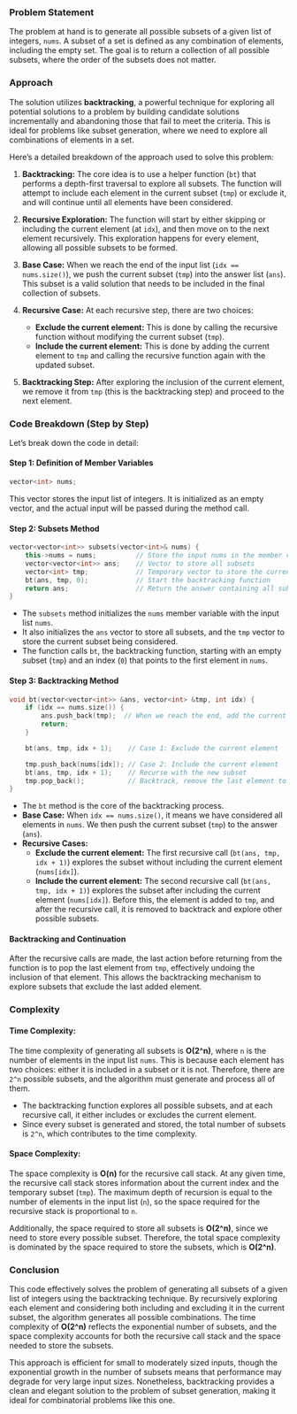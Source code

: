 ### Problem Statement

The problem at hand is to generate all possible subsets of a given list of integers, `nums`. A subset of a set is defined as any combination of elements, including the empty set. The goal is to return a collection of all possible subsets, where the order of the subsets does not matter.

### Approach

The solution utilizes **backtracking**, a powerful technique for exploring all potential solutions to a problem by building candidate solutions incrementally and abandoning those that fail to meet the criteria. This is ideal for problems like subset generation, where we need to explore all combinations of elements in a set.

Here’s a detailed breakdown of the approach used to solve this problem:

1. **Backtracking:**
   The core idea is to use a helper function (`bt`) that performs a depth-first traversal to explore all subsets. The function will attempt to include each element in the current subset (`tmp`) or exclude it, and will continue until all elements have been considered.

2. **Recursive Exploration:**
   The function will start by either skipping or including the current element (at `idx`), and then move on to the next element recursively. This exploration happens for every element, allowing all possible subsets to be formed.

3. **Base Case:**
   When we reach the end of the input list (`idx == nums.size()`), we push the current subset (`tmp`) into the answer list (`ans`). This subset is a valid solution that needs to be included in the final collection of subsets.

4. **Recursive Case:**
   At each recursive step, there are two choices:
   - **Exclude the current element:** This is done by calling the recursive function without modifying the current subset (`tmp`).
   - **Include the current element:** This is done by adding the current element to `tmp` and calling the recursive function again with the updated subset.

5. **Backtracking Step:**
   After exploring the inclusion of the current element, we remove it from `tmp` (this is the backtracking step) and proceed to the next element.

### Code Breakdown (Step by Step)

Let’s break down the code in detail:

#### Step 1: Definition of Member Variables
```cpp
vector<int> nums;
```
This vector stores the input list of integers. It is initialized as an empty vector, and the actual input will be passed during the method call.

#### Step 2: Subsets Method

```cpp
vector<vector<int>> subsets(vector<int>& nums) {
    this->nums = nums;          // Store the input nums in the member variable
    vector<vector<int>> ans;    // Vector to store all subsets
    vector<int> tmp;            // Temporary vector to store the current subset
    bt(ans, tmp, 0);            // Start the backtracking function
    return ans;                 // Return the answer containing all subsets
}
```

- The `subsets` method initializes the `nums` member variable with the input list `nums`.
- It also initializes the `ans` vector to store all subsets, and the `tmp` vector to store the current subset being considered.
- The function calls `bt`, the backtracking function, starting with an empty subset (`tmp`) and an index (`0`) that points to the first element in `nums`.

#### Step 3: Backtracking Method

```cpp
void bt(vector<vector<int>> &ans, vector<int> &tmp, int idx) {
    if (idx == nums.size()) {
        ans.push_back(tmp);  // When we reach the end, add the current subset to the answer
        return;
    }

    bt(ans, tmp, idx + 1);    // Case 1: Exclude the current element

    tmp.push_back(nums[idx]); // Case 2: Include the current element
    bt(ans, tmp, idx + 1);    // Recurse with the new subset
    tmp.pop_back();           // Backtrack, remove the last element to explore other possibilities
}
```

- The `bt` method is the core of the backtracking process.
- **Base Case:** When `idx == nums.size()`, it means we have considered all elements in `nums`. We then push the current subset (`tmp`) to the answer (`ans`).
- **Recursive Cases:**
  - **Exclude the current element:** The first recursive call (`bt(ans, tmp, idx + 1)`) explores the subset without including the current element (`nums[idx]`).
  - **Include the current element:** The second recursive call (`bt(ans, tmp, idx + 1)`) explores the subset after including the current element (`nums[idx]`). Before this, the element is added to `tmp`, and after the recursive call, it is removed to backtrack and explore other possible subsets.

#### Backtracking and Continuation

After the recursive calls are made, the last action before returning from the function is to pop the last element from `tmp`, effectively undoing the inclusion of that element. This allows the backtracking mechanism to explore subsets that exclude the last added element.

### Complexity

#### Time Complexity:
The time complexity of generating all subsets is **O(2^n)**, where `n` is the number of elements in the input list `nums`. This is because each element has two choices: either it is included in a subset or it is not. Therefore, there are `2^n` possible subsets, and the algorithm must generate and process all of them.

- The backtracking function explores all possible subsets, and at each recursive call, it either includes or excludes the current element.
- Since every subset is generated and stored, the total number of subsets is `2^n`, which contributes to the time complexity.

#### Space Complexity:
The space complexity is **O(n)** for the recursive call stack. At any given time, the recursive call stack stores information about the current index and the temporary subset (`tmp`). The maximum depth of recursion is equal to the number of elements in the input list (`n`), so the space required for the recursive stack is proportional to `n`.

Additionally, the space required to store all subsets is **O(2^n)**, since we need to store every possible subset. Therefore, the total space complexity is dominated by the space required to store the subsets, which is **O(2^n)**.

### Conclusion

This code effectively solves the problem of generating all subsets of a given list of integers using the backtracking technique. By recursively exploring each element and considering both including and excluding it in the current subset, the algorithm generates all possible combinations. The time complexity of **O(2^n)** reflects the exponential number of subsets, and the space complexity accounts for both the recursive call stack and the space needed to store the subsets. 

This approach is efficient for small to moderately sized inputs, though the exponential growth in the number of subsets means that performance may degrade for very large input sizes. Nonetheless, backtracking provides a clean and elegant solution to the problem of subset generation, making it ideal for combinatorial problems like this one.